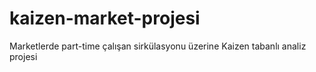 # kaizen-market-projesi
Marketlerde part-time çalışan sirkülasyonu üzerine Kaizen tabanlı analiz projesi

